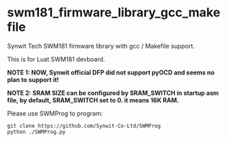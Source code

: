 # swm181_firmware_library_gcc_makefile

Synwit Tech SWM181 firmware library with gcc / Makefile support.

This is for Luat SWM181 devboard.

**NOTE 1: NOW, Synwit official DFP did not support pyOCD and seems no plan to support it!**

**NOTE 2: SRAM SIZE can be configured by SRAM_SWITCH in startup asm file, by default, SRAM_SWITCH set to 0. it means 16K RAM.**

Please use SWMProg to program:

```
git clone https://github.com/Synwit-Co-Ltd/SWMProg
python ./SWMProg.py
```


